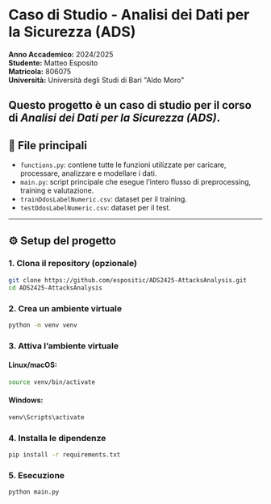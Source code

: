 # Caso di Studio - Analisi dei Dati per la Sicurezza (ADS)

**Anno Accademico:** 2024/2025  
**Studente:** Matteo Esposito  
**Matricola:** 806075  
**Università:** Università degli Studi di Bari "Aldo Moro"

Questo progetto è un caso di studio per il corso di *Analisi dei Dati per la Sicurezza (ADS)*. 
---

## 📁 File principali

- `functions.py`: contiene tutte le funzioni utilizzate per caricare, processare, analizzare e modellare i dati.
- `main.py`: script principale che esegue l’intero flusso di preprocessing, training e valutazione.
- `trainDdosLabelNumeric.csv`: dataset per il training.
- `testDdosLabelNumeric.csv`: dataset per il test.

---

## ⚙️ Setup del progetto

### 1. Clona il repository (opzionale)
```bash
git clone https://github.com/espositic/ADS2425-AttacksAnalysis.git
cd ADS2425-AttacksAnalysis
```
### 2. Crea un ambiente virtuale
```bash
python -m venv venv
```
### 3. Attiva l’ambiente virtuale
#### Linux/macOS:
```bash
source venv/bin/activate
```
#### Windows:
```bash
venv\Scripts\activate
```
### 4. Installa le dipendenze
```bash
pip install -r requirements.txt
```

### 5. Esecuzione
```bash
python main.py
```